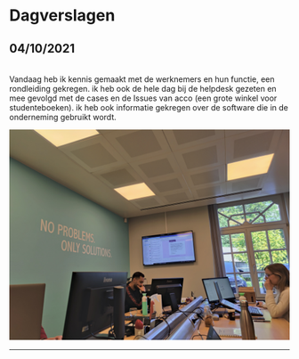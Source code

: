 # Dagverslagen

## 04/10/2021

<br>
Vandaag heb ik kennis gemaakt met de werknemers en hun functie, een rondleiding gekregen. ik heb ook de hele dag bij de helpdesk gezeten en mee gevolgd met de cases en de Issues van acco (een grote winkel voor studenteboeken). ik heb ook informatie gekregen over de software die in de onderneming gebruikt wordt.

![dagverslagfoto#1](images/helpdesk.jpg)

<hr>



